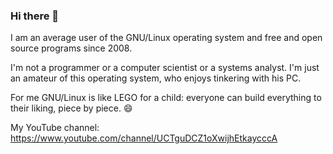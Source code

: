 ### Hi there 👋

<!--
**clarintux/clarintux** is a ✨ _special_ ✨ repository because its `README.md` (this file) appears on your GitHub profile.

Here are some ideas to get you started:

- 🔭 I’m currently working on ...
- 🌱 I’m currently learning ...
- 👯 I’m looking to collaborate on ...
- 🤔 I’m looking for help with ...
- 💬 Ask me about ...
- 📫 How to reach me: ...
- 😄 Pronouns: ...
- ⚡ Fun fact: ...
-->

I am an average user of the GNU/Linux operating system and free and open source programs since 2008.

I'm not a programmer or a computer scientist or a systems analyst. I'm just an amateur of this operating system, who enjoys tinkering with his PC.

For me GNU/Linux is like LEGO for a child: everyone can build everything to their liking, piece by piece. 😄

My YouTube channel: https://www.youtube.com/channel/UCTguDCZ1oXwijhEtkaycccA

